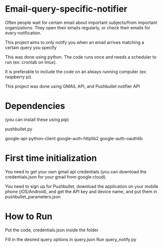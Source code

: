 # Email-query-specific-notifier

Often people wait for certain email about important subjects/from important organizations. They open their emails regularly, or check their emails for every notification.

This project aims to only notify you when an email arrives matching a certain query you specify 

This was done using python. The code runs once and needs a scheduler to run (ex: crontab on linux).

It is preferable to include the code on an always running computer (ex: raspberry pi).

This project was done using GMAIL API, and Pushbullet notifier API


# Dependencies

(you can install these using pip)

pushbullet.py

google-api-python-client google-auth-httplib2 google-auth-oauthlib


# First time initialization

You need to get your own gmail api credentials (you can download the credentials.json for your gmail from google cloud).

You need to sign up for Pushbullet, download the application on your mobile phone (iOS/Android), and get the API key and device name, and put them in pushbullet_parameters.json


# How to Run

Put the code, credentials.json inside the folder

Fill in the desired query options in query.json
Run query_notify.py
